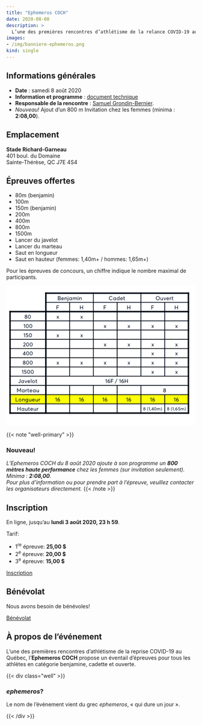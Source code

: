 ```yaml
---
title: "Ephemeros COCH"
date: 2020-08-08
description: >
  L’une des premières rencontres d’athlétisme de la relance COVID-19 au Québec!
images:
- /img/banniere-ephemeros.png
kind: single
---
```


## Informations générales

- **Date** : samedi 8 août 2020
- **Information et programme** : [document technique](https://assets.corsaire-chaparral.org/competitions/2020/1-02-ephemeros-coch-2020-document-technique.pdf)
- **Responsable de la rencontre** : [Samuel Grondin-Bernier](mailto:samuel@corsaire-chaparral.org).
- <em class="badge badge-primary">Nouveau!</em> Ajout d’un 800 m Invitation chez les femmes (minima : **2:08,00**).

## Emplacement

**Stade Richard-Garneau**  
401 boul. du Domaine  
Sainte-Thérèse, QC J7E 4S4

## Épreuves offertes

- 80m (benjamin)
- 100m
- 150m (benjamin)
- 200m
- 400m
- 800m
- 1500m
- Lancer du javelot
- Lancer du marteau
- Saut en longueur
- Saut en hauteur (femmes: 1,40m+ / hommes: 1,65m+)

Pour les épreuves de concours, un chiffre indique le nombre maximal de participants.

![Table des épreuves offertes par catégorie et par sexe](ephemeros-table-epreuves-offertes.png)

{{< note "well-primary" >}}
### Nouveau!

_L’Ephemeros COCH du 8 août 2020 ajoute à son programme un **800 mètres haute performance** chez les femmes (sur invitation seulement)._  
_Minima : **2:08,00**._  
_Pour plus d’information ou pour prendre part à l’épreuve, veuillez contacter les organisateurs directement._
{{< /note >}}

## Inscription

En ligne, jusqu’au **lundi 3 août 2020, 23 h 59**.

Tarif:

- 1<sup>re</sup> épreuve: **25,00 $**
- 2<sup>e</sup> épreuve: **20,00 $**
- 3<sup>e</sup> épreuve: **15,00 $**

<a href="https://www.trackie.com/inscription/evenement/ephemeros-coch-2020/465986/" class="btn btn-primary">Inscription <span class="icon icon-pencil"></span></a>

## Bénévolat

Nous avons besoin de bénévoles!

<a href="benevolat" class="btn btn-tertiary btn--block -lg">Bénévolat <span class="icon icon-angle-right"></span></a>

<!--<a href="https://campagnes.corsaire-chaparral.org/benevolat-coch-invitation-2019" class="btn btn-primary">Formulaire de bénévolat <span class="icon icon-pencil"></span></a>-->

## À propos de l’événement

L’une des premières rencontres d’athlétisme de la reprise COVID-19 au Québec, l’**Ephemeros COCH** propose un éventail d’épreuves pour tous les athlètes en catégorie benjamine, cadette et ouverte.


{{< div class="well" >}}

### _ephemeros_?

Le nom de l’événement vient du grec _ephemeros_, « qui dure un jour ».

{{< /div >}}

